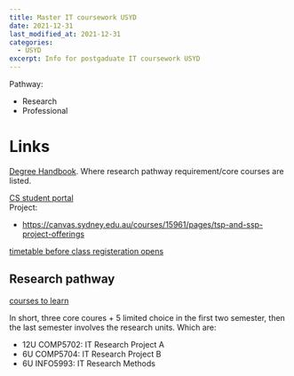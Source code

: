 ```yaml
---
title: Master IT coursework USYD
date: 2021-12-31
last_modified_at: 2021-12-31
categories:
  - USYD
excerpt: Info for postgaduate IT coursework USYD
---
```


Pathway:
- Research
- Professional

# Links

[Degree Handbook](https://cusp.sydney.edu.au/students/view-degree-page/degree_id/413). Where research pathway requirement/core courses are listed.  

[CS student portal](https://canvas.sydney.edu.au/courses/15961)  
Project:
- https://canvas.sydney.edu.au/courses/15961/pages/tsp-and-ssp-project-offerings  

[timetable before class registeration opens](https://timetable.sydney.edu.au/even/timetable/#subjects)

## Research pathway

[courses to learn](https://cusp.sydney.edu.au/students/view-degree-page/stream/9959/dvid/4449)  

In short, three core coures + 5 limited choice in the first two semester, then the last semester involves the research units. Which are:

- 12U COMP5702: IT Research Project A
- 6U COMP5704: IT Research Project B
- 6U INFO5993: IT Research Methods